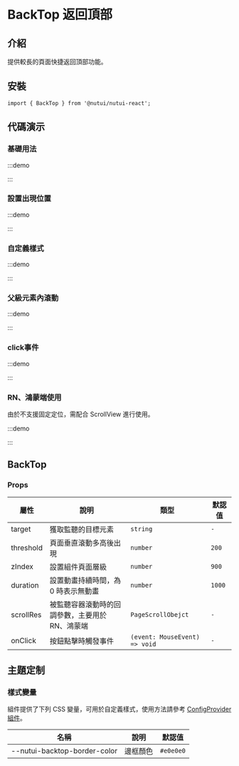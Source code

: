 # BackTop 返回頂部

## 介紹

提供較長的頁面快捷返回頂部功能。

## 安裝

```tsx
import { BackTop } from '@nutui/nutui-react';
```

## 代碼演示

### 基礎用法

:::demo

<CodeBlock src='h5/demo1.tsx'></CodeBlock>

:::

### 設置出現位置

:::demo

<CodeBlock src='h5/demo2.tsx'></CodeBlock>

:::

### 自定義樣式

:::demo

<CodeBlock src='h5/demo3.tsx'></CodeBlock>

:::

### 父級元素內滾動

:::demo

<CodeBlock src='h5/demo4.tsx'></CodeBlock>

:::

### click事件

:::demo

<CodeBlock src='h5/demo5.tsx'></CodeBlock>

:::

### RN、鴻蒙端使用

由於不支援固定定位，需配合 ScrollView 進行使用。

:::demo

<CodeBlock src='taro/demo5.tsx'></CodeBlock>

:::

## BackTop

### Props

| 屬性 | 說明 | 類型 | 默認值 |
| --- | --- | --- | --- |
| target | 獲取監聽的目標元素 | `string` | `-` |
| threshold | 頁面垂直滾動多高後出現 | `number` | `200` |
| zIndex | 設置組件頁面層級 | `number` | `900` |
| duration | 設置動畫持續時間，為 0 時表示無動畫 | `number` | `1000` |
| scrollRes | 被監聽容器滾動時的回調參數，主要用於 RN、鴻蒙端 | `PageScrollObejct` | `-` |
| onClick | 按鈕點擊時觸發事件 | `(event: MouseEvent) => void` | `-` |

## 主題定制

### 樣式變量

組件提供了下列 CSS 變量，可用於自定義樣式，使用方法請參考 [ConfigProvider 組件](#/zh-CN/component/configprovider)。

| 名稱 | 說明 | 默認值 |
| --- | --- | --- |
| \--nutui-backtop-border-color | 邊框顏色 | `#e0e0e0` |